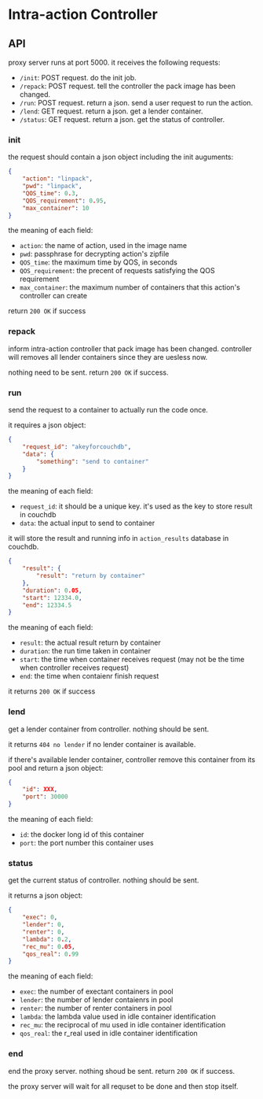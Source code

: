 # Intra-action Controller

## API
proxy server runs at port 5000. it receives the following requests:
- `/init`: POST request. do the init job.
- `/repack`: POST request. tell the controller the pack image has been changed.
- `/run`: POST request. return a json. send a user request to run the action.
- `/lend`: GET request. return a json. get a lender container.
- `/status`: GET request. return a json. get the status of controller.

### init
the request should contain a json object including the init auguments:
```json
{
    "action": "linpack",
    "pwd": "linpack",
    "QOS_time": 0.3,
    "QOS_requirement": 0.95,
    "max_container": 10
}
```

the meaning of each field:
- `action`: the name of action, used in the image name
- `pwd`: passphrase for decrypting action's zipfile
- `QOS_time`: the maximum time by QOS, in seconds
- `QOS_requirement`: the precent of requests satisfying the QOS requirement
- `max_container`: the maximum number of containers that this action's controller can create

return `200 OK` if success

### repack
inform intra-action controller that pack image has been changed. controller will removes all lender containers since they are uesless now.

nothing need to be sent. return `200 OK` if success.

### run
send the request to a container to actually run the code once.

it requires a json object:
```json
{
    "request_id": "akeyforcouchdb",
    "data": {
        "something": "send to container"
    }
}
```

the meaning of each field:
- `request_id`: it should be a unique key. it's used as the key to store result in couchdb
- `data`: the actual input to send to container

it will store the result and running info in `action_results` database in couchdb.
```json
{
    "result": {
        "result": "return by container"
    },
    "duration": 0.05,
    "start": 12334.0,
    "end": 12334.5
}
```

the meaning of each field:
- `result`: the actual result return by container
- `duration`: the run time taken in container
- `start`: the time when container receives request (may not be the time when controller receives request)
- `end`: the time when contaienr finish request

it returns `200 OK` if success

### lend
get a lender container from controller. nothing should be sent.

it returns `404 no lender` if no lender container is available.

if there's available lender container, controller remove this container from its pool and return a json object:
```json
{
    "id": XXX,
    "port": 30000
}
```

the meaning of each field:
- `id`: the docker long id of this container
- `port`: the port number this container uses

### status
get the current status of controller. nothing should be sent.

it returns a json object:
```json
{
    "exec": 0,
    "lender": 0,
    "renter": 0,
    "lambda": 0.2,
    "rec_mu": 0.05,
    "qos_real": 0.99
}
```

the meaning of each field:
- `exec`: the number of exectant containers in pool
- `lender`: the number of lender contaienrs in pool
- `renter`: the number of renter containers in pool
- `lambda`: the lambda value used in idle container identification
- `rec_mu`: the reciprocal of mu used in idle container identification
- `qos_real`: the r_real used in idle container identification

### end
end the proxy server. nothing shoud be sent. return `200 OK` if success.

the proxy server will wait for all requset to be done and then stop itself.
